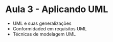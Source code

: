 # Aula 3 - Aplicando UML

* UML e suas generalizações
* Conformidaded em requisitos UML
* Técnicas de modelagem UML

